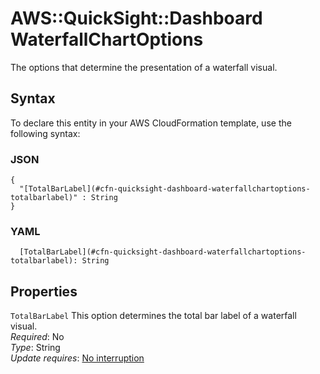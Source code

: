 # AWS::QuickSight::Dashboard WaterfallChartOptions<a name="aws-properties-quicksight-dashboard-waterfallchartoptions"></a>

The options that determine the presentation of a waterfall visual\.

## Syntax<a name="aws-properties-quicksight-dashboard-waterfallchartoptions-syntax"></a>

To declare this entity in your AWS CloudFormation template, use the following syntax:

### JSON<a name="aws-properties-quicksight-dashboard-waterfallchartoptions-syntax.json"></a>

```
{
  "[TotalBarLabel](#cfn-quicksight-dashboard-waterfallchartoptions-totalbarlabel)" : String
}
```

### YAML<a name="aws-properties-quicksight-dashboard-waterfallchartoptions-syntax.yaml"></a>

```
  [TotalBarLabel](#cfn-quicksight-dashboard-waterfallchartoptions-totalbarlabel): String
```

## Properties<a name="aws-properties-quicksight-dashboard-waterfallchartoptions-properties"></a>

`TotalBarLabel`  <a name="cfn-quicksight-dashboard-waterfallchartoptions-totalbarlabel"></a>
This option determines the total bar label of a waterfall visual\.  
*Required*: No  
*Type*: String  
*Update requires*: [No interruption](https://docs.aws.amazon.com/AWSCloudFormation/latest/UserGuide/using-cfn-updating-stacks-update-behaviors.html#update-no-interrupt)